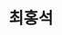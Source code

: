 ---
# Display name
title: 최홍석

# Full Name (for SEO)
first_name: Hong Seok
last_name: Choi

# Username (this should match the folder name)
authors:
  - admin

# Is this the primary user of the site?
superuser: true

# Role/position
role: Network Security Engineer

# Organizations/Affiliations
organizations:
  - name: BCG Security Lab
    url: 'https://sites.google.com/view/bcg-lab/main'


# Short bio (displayed in user profile at end of posts)
bio: 네트워크 및 클라우드 보안 분야에서 깊이 있는 연구를 진행하고 있습니다. 현재 화이트햇 스쿨과 Find The Gap 버그 헌팅과 같은 다양한 대외활동에 적극적으로 참여하며 보안 분야의 최신 동향과 기술을 습득하고 있습니다. 이러한 활동을 통해 실무 경험과 함께 보안에 대한 폭넓은 지식을 쌓아가고 있습니다. 또한, 오아시스 해커톤과 K 해커톤과 같은 개발 대회에 참가하며 소프트웨어 개발에 대한 깊이 있는 이해를 추구하고 있습니다. 이와 같은 다양한 경험을 통해 네트워크 및 클라우드 보안과 개발 분야의 전문성을 동시에 갖추어가고 있으며, 계속해서 기술적 역량을 강화하고 있습니다.

interests:
  - DevOps (DevSecOps)
  - Full Stack Development
  - CyberSecurity 
  - CloudSecurity
  

education:
  courses:
    - course: 컴퓨터공학부
      institution: 전북대학교(Jeonbuk National University)
      year: 2020 - 2026

# Social/Academic Networking
# For available icons, see: https://docs.hugoblox.com/getting-started/page-builder/#icons
#   For an email link, use "fas" icon pack, "envelope" icon, and a link in the
#   form "mailto:your-email@example.com" or "#contact" for contact widget.
# Need to use another icon? Simply download the SVG icon to your `assets/media/icons/` folder.

social:
  - icon: custom/mail
    icon_pack: custom
    link: 'mailto:suk924600@naver.com'
  - icon: custom/instagram
    icon_pack: custom
    link: https://www.instagram.com/hongttochi/
  - icon: custom/linkedin
    icon_pack: custom
    link: https://www.linkedin.com/in/%ED%99%8D%EC%84%9D-%EC%B5%9C-089b23302/
  - icon: custom/github
    icon_pack: custom
    link: https://github.com/ChatHongPT
  - icon: custom/facebook
    icon_pack: custom
    link: https://www.facebook.com/profile.php?id=100008709304324

# Enter email to display Gravatar (if Gravatar enabled in Config)
email: 'suk924600@naver.com'

# Highlight the author in author lists? (true/false)
highlight_name: true

# Organizational groups that you belong to (for People widget)
#   Set this to `[]` or comment out if you are not using People widget.
user_groups:
  - human


---